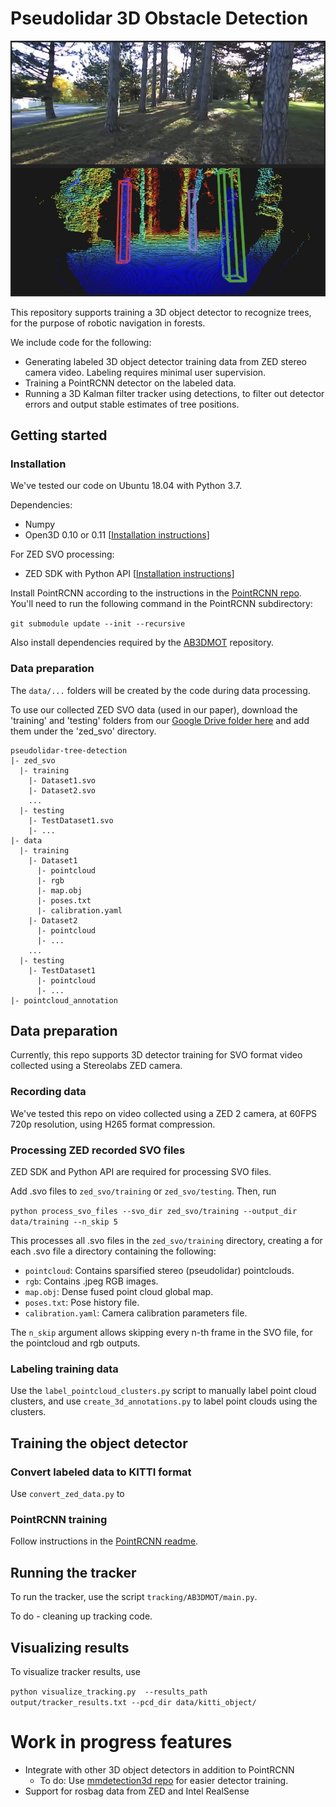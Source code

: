 # Pseudolidar 3D Obstacle Detection

![Pseudolidar tree detections](images/detector_example.jpeg)

This repository supports training a 3D object detector to recognize trees, for the purpose of robotic navigation in forests.

We include code for the following:
* Generating labeled 3D object detector training data from ZED stereo camera video. Labeling requires minimal user supervision.
* Training a PointRCNN detector on the labeled data.
* Running a 3D Kalman filter tracker using detections, to filter out detector errors and output stable estimates of tree positions.


## Getting started

### Installation

We've tested our code on Ubuntu 18.04 with Python 3.7.

Dependencies:
- Numpy
- Open3D 0.10 or 0.11 [[Installation instructions](http://www.open3d.org/docs/release/getting_started.html)]

For ZED SVO processing:
- ZED SDK with Python API [[Installation instructions](https://www.stereolabs.com/docs/app-development/python/install/)]

Install PointRCNN according to the instructions in the [PointRCNN repo](PointRCNN/README.md). You'll need to run the following command in the PointRCNN subdirectory:

```git submodule update --init --recursive```

Also install dependencies required by the [AB3DMOT](https://github.com/xinshuoweng/AB3DMOT) repository.


### Data preparation

The `data/...` folders will be created by the code during data processing.

To use our collected ZED SVO data (used in our paper), download the 'training' and 'testing' folders from our [Google Drive folder here](https://drive.google.com/drive/folders/10wYXolnH8tY95gJmOjIu8k3oubIv6AS3?usp=sharing) and add them under the 'zed_svo' directory.

```
pseudolidar-tree-detection
|- zed_svo
  |- training
    |- Dataset1.svo
    |- Dataset2.svo
    ...
  |- testing
    |- TestDataset1.svo
    |- ...
|- data
  |- training
    |- Dataset1
      |- pointcloud
      |- rgb
      |- map.obj
      |- poses.txt
      |- calibration.yaml
    |- Dataset2
      |- pointcloud
      |- ...
    ...
  |- testing
    |- TestDataset1
      |- pointcloud
      |- ...
|- pointcloud_annotation
```

## Data preparation

Currently, this repo supports 3D detector training for SVO format video collected using a Stereolabs ZED camera.

### Recording data

We've tested this repo on video collected using a ZED 2 camera, at 60FPS 720p resolution, using H265 format compression.

### Processing ZED recorded SVO files

ZED SDK and Python API are required for processing SVO files.

Add .svo files to `zed_svo/training` or `zed_svo/testing`. Then, run 

``python process_svo_files --svo_dir zed_svo/training --output_dir data/training --n_skip 5``

This processes all .svo files in the `zed_svo/training` directory, creating a for each .svo file a directory containing the following:
- `pointcloud`: Contains sparsified stereo (pseudolidar) pointclouds.
- `rgb`: Contains .jpeg RGB images.
- `map.obj`: Dense fused point cloud global map.
- `poses.txt`: Pose history file.
- `calibration.yaml`: Camera calibration parameters file.

The `n_skip` argument allows skipping every n-th frame in the SVO file, for the pointcloud and rgb outputs. 

### Labeling training data

Use the `label_pointcloud_clusters.py` script to manually label point cloud clusters, and use `create_3d_annotations.py` to label point clouds using the clusters.

## Training the object detector

### Convert labeled data to KITTI format

Use `convert_zed_data.py` to 

### PointRCNN training

Follow instructions in the [PointRCNN readme](PointRCNN/README.md).

## Running the tracker

To run the tracker, use the script `tracking/AB3DMOT/main.py`.

To do - cleaning up tracking code.

## Visualizing results

To visualize tracker results, use

``
python visualize_tracking.py  --results_path output/tracker_results.txt --pcd_dir data/kitti_object/
``

# Work in progress features

- Integrate with other 3D object detectors in addition to PointRCNN
  - To do: Use [mmdetection3d repo](https://github.com/open-mmlab/mmdetection3d) for easier detector training.
- Support for rosbag data from ZED and Intel RealSense
